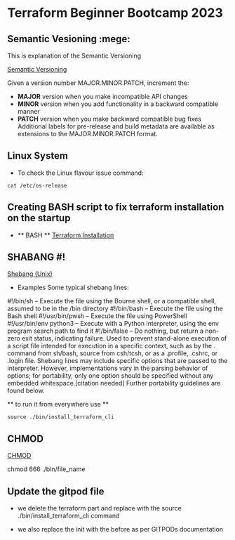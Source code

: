 # Terraform Beginner Bootcamp 2023

## Semantic Vesioning :mege:

This is explanation of the Semantic Versioning

[Semantic Versioning](https://semver.org/)


Given a version number MAJOR.MINOR.PATCH, increment the:

- **MAJOR** version when you make incompatible API changes
- **MINOR** version when you add functionality in a backward compatible manner
- **PATCH** version when you make backward compatible bug fixes
Additional labels for pre-release and build metadata are available as extensions to the MAJOR.MINOR.PATCH format.

## Linux System 

- To check the Linux flavour issue command:
```
cat /etc/os-release
```

## Creating BASH script to fix terraform installation on the startup 

- ** BASH **
[Terraform Installation](https://developer.hashicorp.com/terraform/downloads)

## SHABANG #!

[Shebang (Unix)](https://en.wikipedia.org/wiki/Shebang_(Unix))
- Examples
Some typical shebang lines:

#!/bin/sh – Execute the file using the Bourne shell, or a compatible shell, assumed to be in the /bin directory
#!/bin/bash – Execute the file using the Bash shell
#!/usr/bin/pwsh – Execute the file using PowerShell
#!/usr/bin/env python3 – Execute with a Python interpreter, using the env program search path to find it
#!/bin/false – Do nothing, but return a non-zero exit status, indicating failure. Used to prevent stand-alone execution of a script file intended for execution in a specific context, such as by the . command from sh/bash, source from csh/tcsh, or as a .profile, .cshrc, or .login file.
Shebang lines may include specific options that are passed to the interpreter. However, implementations vary in the parsing behavior of options; for portability, only one option should be specified without any embedded whitespace.[citation needed] Further portability guidelines are found below.

** to run it from everywhere use **
```
source ./bin/install_terraform_cli
``` 
## CHMOD 

[CHMOD](https://en.wikipedia.org/wiki/Chmod)

chmod 666 ./bin/file_name

## Update the gitpod file
 
 - we delete the terraform part and replace with the source ./bin/install_terraform_cli command

 - we also replace the init with the before as per GITPODs documentation
 